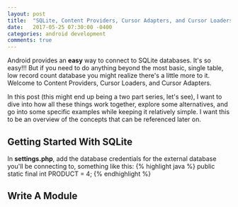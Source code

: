 ```yaml
---
layout: post
title:  "SQLite, Content Providers, Cursor Adapters, and Cursor Loaders in Android"
date:   2017-05-25 07:30:00 -0400
categories: android development
comments: true
---
```

Android provides an **easy** way to connect to SQLite databases. It's so easy!!! But if you need to do anything beyond the most basic, single table, low record count database you might realize there's a little more to it. Welcome to Content Providers, Cursor Loaders, and Cursor Adapters.

In this post (this might end up being a two part series, let's see), I want to dive into how all these things work together, explore some alternatives, and go into some specific examples while keeping it relatively simple. I want this to be an overview of the concepts that can be referenced later on.

Getting Started With SQLite
---------------------------

In **settings.php**, add the database credentials for the external database you'll be connecting to, something like this:
{% highlight java %}
public static final int PRODUCT = 4;
{% endhighlight %}


Write A Module
--------------